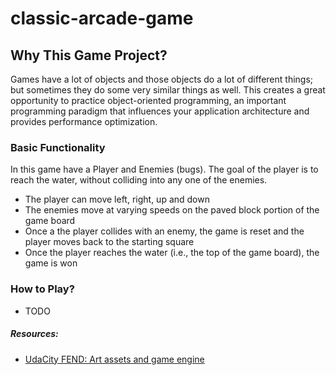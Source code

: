 # classic-arcade-game

## Why This Game Project?
Games have a lot of objects and those objects do a lot of different things; but sometimes they do some very similar things as well. This creates a great opportunity to practice object-oriented programming, an important programming paradigm that influences your application architecture and provides performance optimization.

### Basic Functionality

In this game have a Player and Enemies (bugs). The goal of the player is to reach the water, without colliding into any one of the enemies.

* The player can move left, right, up and down
* The enemies move at varying speeds on the paved block portion of the game board
* Once a the player collides with an enemy, the game is reset and the player moves back to the starting square
* Once the player reaches the water (i.e., the top of the game board), the game is won

### How to Play?
* TODO





##### Resources:

* [UdaCity FEND: Art assets and game engine](https://github.com/udacity/frontend-nanodegree-arcade-game)
